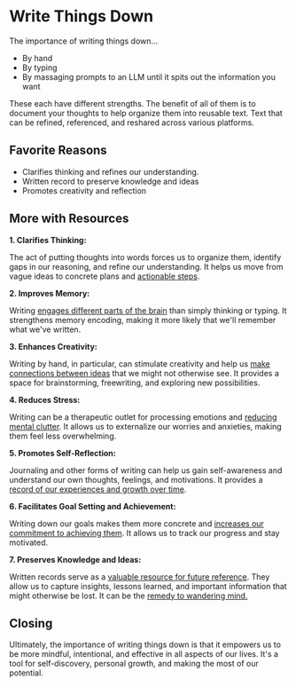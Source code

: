 # Write Things Down

The importance of writing things down...

- By hand
- By typing
- By massaging prompts to an LLM until it spits out the information you want

These each have different strengths. The benefit of all of them is to document your thoughts to help organize them into reusable text. Text that can be refined, referenced, and reshared across various platforms.

## Favorite Reasons

- Clarifies thinking and refines our understanding.
- Written record to preserve knowledge and ideas
- Promotes creativity and reflection

## More with Resources

**1. Clarifies Thinking:**

The act of putting thoughts into words forces us to organize them, identify gaps in our reasoning, and refine our understanding. It helps us move from vague ideas to concrete plans and [actionable steps](https://janesagenda.com/blogs/planning-101/the-science-behind-writing-things-down-why-paper-planning-boosts-productivity#:~:text=The%20tactile%20process%20of%20handwriting,up%20with%20creative%20ways%20to).

**2. Improves Memory:**

Writing [engages different parts of the brain](https://www.sciencenews.org/article/handwriting-brain-connections-learning#:~:text=When%20asked%20to%20handwrite%20words,waves%20associated%20with%20memory%20formation%2C) than simply thinking or typing. It strengthens memory encoding, making it more likely that we'll remember what we've written.

**3. Enhances Creativity:**

Writing by hand, in particular, can stimulate creativity and help us [make connections between ideas](https://www.intelligentchange.com/blogs/read/how-handwriting-amplifies-creativity-and-productivity#:~:text=However%2C%20the%20art%20of%20handwriting,for%20enhancing%20creativity%20and%20productivity.) that we might not otherwise see. It provides a space for brainstorming, freewriting, and exploring new possibilities.

**4. Reduces Stress:**

Writing can be a therapeutic outlet for processing emotions and [reducing mental clutter](https://www.apa.org/news/podcasts/speaking-of-psychology/expressive-writing#:~:text=That's%20because%20researchers%20have%20found,help%20us%20work%20through%20challenges). It allows us to externalize our worries and anxieties, making them feel less overwhelming.

**5. Promotes Self-Reflection:**

Journaling and other forms of writing can help us gain self-awareness and understand our own thoughts, feelings, and motivations. It provides a [record of our experiences and growth over time](https://theadroitjournal.org/2020/04/03/the-benefits-of-writing-down-your-thoughts-and-feelings/#:~:text=If%20you%20choose%20to%20write,record%20of%20your%20personal%20development.).

**6. Facilitates Goal Setting and Achievement:**

Writing down our goals makes them more concrete and [increases our commitment to achieving them](https://www.upmpaper.com/knowledge-inspiration/blog-stories/articles/2024/the-power-of-putting-pen-to-paper/#:~:text=Write%20It%20Down%3A%20Putting%20your%20goals%20in%20a%20designated%20space%20on%20paper%20increases%20the%20likelihood%20of%20achieving%20them.%C2%A0). It allows us to track our progress and stay motivated.

**7. Preserves Knowledge and Ideas:**

Written records serve as a [valuable resource for future reference](https://www.atlassian.com/work-management/knowledge-sharing/documentation/importance-of-documentation). They allow us to capture insights, lessons learned, and important information that might otherwise be lost. It can be the [remedy to wandering mind.](https://medium.com/betterism/this-one-thing-that-will-help-with-mind-wandering-and-stress-writing-things-down-2df30276d590)

## Closing

Ultimately, the importance of writing things down is that it empowers us to be more mindful, intentional, and effective in all aspects of our lives. It's a tool for self-discovery, personal growth, and making the most of our potential.

